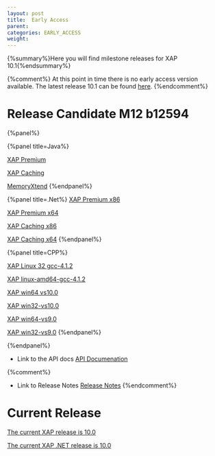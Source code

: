 ```yaml
---
layout: post
title:  Early Access
parent:
categories: EARLY_ACCESS
weight:
---
```


{%summary%}Here you will find milestone releases for XAP 10.1{%endsummary%}

{%comment%}
At this point in time there is no early access version available. The latest release 10.1 can be found [here](/index.html).
{%endcomment%}

# Release Candidate M12 b12594

{%panel%}


{%panel title=Java%}

[XAP Premium](http://www.gigaspaces.com/tempfiles/downloads/EarlyAccess/xap/10.1.0/m12/gigaspaces-xap-premium-10.1.0-m12-b12594-with-license.zip)

[XAP Caching](http://www.gigaspaces.com/tempfiles/downloads/EarlyAccess/xap/10.1.0/m12/gigaspaces-xap-caching-10.1.0-m12-b12594.zip)

[MemoryXtend](http://www.gigaspaces.com/tempfiles/downloads/EarlyAccess/xap/10.1.0/m12/blobstore-10.1.0-12594_M12_1.noarch.rpm)
{%endpanel%}


{%panel title=.Net%}
[XAP Premium x86](http://www.gigaspaces.com/tempfiles/downloads/EarlyAccess/xap/10.1.0/m12/GigaSpaces-XAP.NET-Premium-10.1.0.12594-M12-x86.msi)

[XAP Premium x64](http://www.gigaspaces.com/tempfiles/downloads/EarlyAccess/xap/10.1.0/m12/GigaSpaces-XAP.NET-Premium-10.1.0.12594-M12-x64.msi)

[XAP Caching x86](http://www.gigaspaces.com/tempfiles/downloads/EarlyAccess/xap/10.1.0/m12/GigaSpaces-XAP.NET-Caching-10.1.0.12594-M12-x86.msi)

[XAP Caching x64](http://www.gigaspaces.com/tempfiles/downloads/EarlyAccess/xap/10.1.0/m12/GigaSpaces-XAP.NET-Caching-10.1.0.12594-M12-x64.msi)
{%endpanel%}

{%panel title=CPP%}

[XAP Linux 32 gcc-4.1.2](http://www.gigaspaces.com/tempfiles/downloads/EarlyAccess/xap/10.1.0/m12/gigaspaces-cpp-10.1.0-m12-linux32-gcc-4.1.2.tar.gz)

[XAP linux-amd64-gcc-4.1.2](http://www.gigaspaces.com/tempfiles/downloads/EarlyAccess/xap/10.1.0/m12/gigaspaces-cpp-10.1.0-m12-linux-amd64-gcc-4.1.2.tar.gz)

[XAP win64 vs10.0](http://www.gigaspaces.com/tempfiles/downloads/EarlyAccess/xap/10.1.0/m12/gigaspaces-cpp-10.1.0-m12-win64-vs10.0.tar.gz)

[XAP win32-vs10.0](http://www.gigaspaces.com/tempfiles/downloads/EarlyAccess/xap/10.1.0/m12/gigaspaces-cpp-10.1.0-m12-win32-vs10.0.tar.gz)

[XAP win64-vs9.0](http://www.gigaspaces.com/tempfiles/downloads/EarlyAccess/xap/10.1.0/m12/gigaspaces-cpp-10.1.0-m12-win64-vs9.0.tar.gz)

[XAP win32-vs9.0](http://www.gigaspaces.com/tempfiles/downloads/EarlyAccess/xap/10.1.0/m12/gigaspaces-cpp-10.1.0-m12-win32-vs9.0.tar.gz)
{%endpanel%}

{%endpanel%}

* Link to the API docs
[API Documenation](/api_documentation)

{%comment%}
* Link to Release Notes
[Release Notes](/release_notes)
{%endcomment%}

# Current Release

[The current XAP release is 10.0](/xap101)

[The current XAP .NET release is 10.0](/xap101net)




